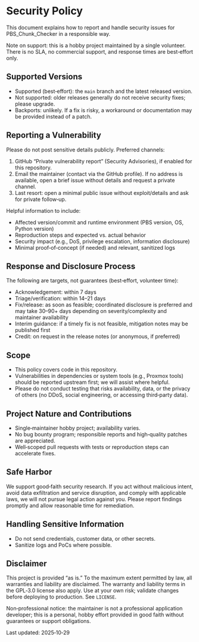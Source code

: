 # Security Policy

This document explains how to report and handle security issues for PBS_Chunk_Checker in a responsible way.

Note on support: this is a hobby project maintained by a single volunteer. There is no SLA, no commercial support, and response times are best‑effort only.

## Supported Versions

- Supported (best‑effort): the `main` branch and the latest released version.
- Not supported: older releases generally do not receive security fixes; please upgrade.
- Backports: unlikely. If a fix is risky, a workaround or documentation may be provided instead of a patch.

## Reporting a Vulnerability

Please do not post sensitive details publicly. Preferred channels:

1. GitHub “Private vulnerability report” (Security Advisories), if enabled for this repository.
2. Email the maintainer (contact via the GitHub profile). If no address is available, open a brief issue without details and request a private channel.
3. Last resort: open a minimal public issue without exploit/details and ask for private follow‑up.

Helpful information to include:
- Affected version/commit and runtime environment (PBS version, OS, Python version)
- Reproduction steps and expected vs. actual behavior
- Security impact (e.g., DoS, privilege escalation, information disclosure)
- Minimal proof‑of‑concept (if needed) and relevant, sanitized logs

## Response and Disclosure Process

The following are targets, not guarantees (best‑effort, volunteer time):

- Acknowledgement: within 7 days
- Triage/verification: within 14–21 days
- Fix/release: as soon as feasible; coordinated disclosure is preferred and may take 30–90+ days depending on severity/complexity and maintainer availability
- Interim guidance: if a timely fix is not feasible, mitigation notes may be published first
- Credit: on request in the release notes (or anonymous, if preferred)

## Scope

- This policy covers code in this repository.
- Vulnerabilities in dependencies or system tools (e.g., Proxmox tools) should be reported upstream first; we will assist where helpful.
- Please do not conduct testing that risks availability, data, or the privacy of others (no DDoS, social engineering, or accessing third‑party data).

## Project Nature and Contributions

- Single‑maintainer hobby project; availability varies.
- No bug bounty program; responsible reports and high‑quality patches are appreciated.
- Well‑scoped pull requests with tests or reproduction steps can accelerate fixes.

## Safe Harbor

We support good‑faith security research. If you act without malicious intent, avoid data exfiltration and service disruption, and comply with applicable laws, we will not pursue legal action against you. Please report findings promptly and allow reasonable time for remediation.

## Handling Sensitive Information

- Do not send credentials, customer data, or other secrets.
- Sanitize logs and PoCs where possible.

## Disclaimer

This project is provided “as is.” To the maximum extent permitted by law, all warranties and liability are disclaimed. The warranty and liability terms in the GPL‑3.0 license also apply. Use at your own risk; validate changes before deploying to production. See `LICENSE`.

Non‑professional notice: the maintainer is not a professional application developer; this is a personal, hobby effort provided in good faith without guarantees or support obligations.

Last updated: 2025‑10‑29
